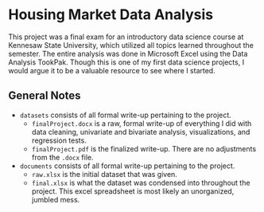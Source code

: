 # Housing Market Data Analysis

This project was a final exam for an introductory data science course at Kennesaw State University, which
utilized all topics learned throughout the semester. The entire analysis was done in Microsoft Excel using
the Data Analysis TookPak. Though this is one of my first data science projects, I would argue it to be a
valuable resource to see where I started.

## General Notes

- `datasets` consists of all formal write-up pertaining to the project.
   - `finalProject.docx` is a raw, formal write-up of everything I did with data cleaning, univariate and bivariate analysis,
   visualizations, and regression tests.
   - `finalProject.pdf` is the finalized write-up. There are no adjustments from the `.docx` file. 
- `documents` consists of all formal write-up pertaining to the project.
   - `raw.xlsx` is the initial dataset that was given.
   - `final.xlsx` is what the dataset was condensed into throughout the project. This excel spreadsheet is most likely
   an unorganized, jumbled mess.